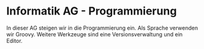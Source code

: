 Informatik AG - Programmierung
===============================

In dieser AG steigen wir in die Programmierung ein. Als Sprache verwenden wir Groovy. Weitere Werkzeuge sind eine Versionsverwaltung und ein Editor.
